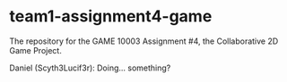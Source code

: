 # team1-assignment4-game
The repository for the GAME 10003 Assignment #4, the Collaborative 2D Game Project. 

Daniel (Scyth3Lucif3r): Doing... something?
